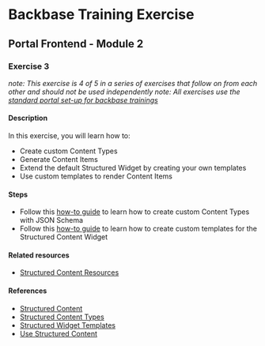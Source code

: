 # Backbase Training Exercise

## Portal Frontend - Module 2

### Exercise 3

_note: This exercise is 4 of 5 in a series of exercises that follow on from each other and should not be used independently_
_note: All exercises use the [standard portal set-up for backbase trainings](https://my.backbase.com/resources/how-to-guides/getting-your-first-launchpad-based-portal-set-up/)_

#### Description

In this exercise, you will learn how to:
 - Create custom Content Types
 - Generate Content Items
 - Extend the default Structured Widget by creating your own templates
 - Use custom templates to render Content Items

#### Steps

 - Follow this [how-to guide](https://my.backbase.com/resources/how-to-guides/give-your-custom-content-some-backbone-with-json-schema/
) to learn how to create custom Content Types with JSON Schema
 - Follow this [how-to guide](https://my.backbase.com/resources/how-to-guides/bring-some-structure-to-your-content/
) to learn how to create custom templates for the Structured Content Widget


#### Related resources

 - [Structured Content Resources](../../structured-content-materials)

#### References

 - [Structured Content](https://my.backbase.com/resources/documentation/portal/5.6.0/overview_structuredcontent.html)
 - [Structured Content Types](https://my.backbase.com/resources/documentation/portal/5.6.0/custom_structcontenttype.html)
 - [Structured Widget Templates](https://my.backbase.com/resources/documentation/portal/5.6.0/custom_addtemplatetowidget.html)
 - [Use Structured Content](https://my.backbase.com/resources/documentation/portal/5.6.0/custom_usestructcontent.html)
